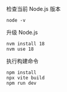 检查当前 Node.js 版本
```
node -v
```

升级 Node.js
```
nvm install 18
nvm use 18
```

执行构建命令
```
npm install
npx vite build
npm run dev
```